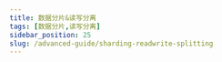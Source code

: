 ```yaml
---
title: 数据分片&读写分离
tags: [数据分片,读写分离]
sidebar_position: 25
slug: /advanced-guide/sharding-readwrite-splitting
---
```


